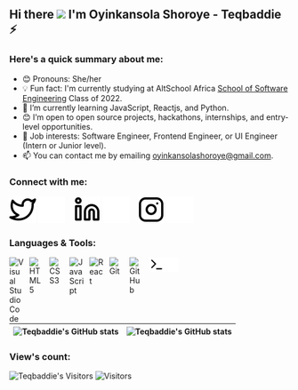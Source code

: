 ## Hi there <img src="https://media.giphy.com/media/hvRJCLFzcasrR4ia7z/giphy.gif" width="25px"></a> I'm Oyinkansola Shoroye - Teqbaddie ⚡

<!-- <p align="center">
  <a href="https://github.com/ghostdev-labs/readme-typing-svg"><img src="https://readme-typing-svg.herokuapp.com/?lines=Frontend%20web%20and%20app%20developer;Experienced%20JavaScript%20Developer;Always%20learning%20new%20things.;WELCOME%20TO%20MY%20CAVE.&font=Fira%20Code&center=true&width=550&height=45&color=#002147&vCenter=true&size=22&pause=1000"></a>
</p> -->

### Here's a quick summary about me:

- 😊 Pronouns: She/her
- 💡 Fun fact: I'm currently studying at AltSchool Africa [School of Software Engineering](https://altschoolafrica.com/schools/engineering) Class of 2022.
- 🌱 I’m currently learning JavaScript, Reactjs, and Python.
- 😊 I’m open to open source projects, hackathons, internships, and entry-level opportunities.
- 💼 Job interests: Software Engineer, Frontend Engineer, or UI Engineer (Intern or Junior level).
- 📫 You can contact me by emailing oyinkansolashoroye@gmail.com.


### Connect with me:

[![website](./img/twitter-light.svg)](https://twitter.com/teqbaddie#gh-light-mode-only)
[![website](./img/twitter-dark.svg)](https://twitter.com/teqbaddie#gh-dark-mode-only)
&nbsp;&nbsp;
[![website](./img/linkedin-light.svg)](https://www.linkedin.com/in/oyinkansolashoroye/#gh-light-mode-only)
[![website](./img/linkedin-dark.svg)](https://www.linkedin.com/in/oyinkansolashoroye/#gh-dark-mode-only)
&nbsp;&nbsp;
[![website](./img/instagram-light.svg)](https://instagram.com/oyinkansola_shoroye#gh-light-mode-only)
[![website](./img/instagram-dark.svg)](https://instagram.com/oyinkansola_shoroye#gh-dark-mode-only)

### Languages & Tools:

<img align="left" alt="Visual Studio Code" width="26px" src="https://cdn.jsdelivr.net/gh/devicons/devicon/icons/vscode/vscode-original.svg" style="padding-right:10px;" />
<img align="left" alt="HTML5" width="26px" src="https://cdn.jsdelivr.net/gh/devicons/devicon/icons/html5/html5-original.svg" style="padding-right:10px;" />
<img align="left" alt="CSS3" width="26px" src="https://cdn.jsdelivr.net/gh/devicons/devicon/icons/css3/css3-original.svg" style="padding-right:10px;" />
<img align="left" alt="JavaScript" width="26px" src="https://cdn.jsdelivr.net/gh/devicons/devicon/icons/javascript/javascript-original.svg" style="padding-right:10px;" />
<img align="left" alt="React" width="26px" src="https://cdn.jsdelivr.net/gh/devicons/devicon/icons/react/react-original.svg" style="padding-right:10px;" />
<img align="left" alt="Git" width="26px" src="https://cdn.jsdelivr.net/gh/devicons/devicon/icons/git/git-original.svg" style="padding-right:10px;" />
<img align="left" alt="GitHub" width="26px" src="https://user-images.githubusercontent.com/3369400/139448065-39a229ba-4b06-434b-bc67-616e2ed80c8f.png" style="padding-right:10px;" />
<img align="left" alt="Terminal" width="26px" src="./img/terminal-light.svg" />
<img align="left" alt="Terminal" width="26px" src="./img/terminal-dark.svg" />

<br/>


[twitter]: https://twitter.com/teqbaddie
[instagram]: https://instagram.com/oyinkansola_shoroye
[linkedin]: https://linkedin.com/in/teqbaddie

<br/>
<br/>

| <img align="center" src="https://github-readme-stats.vercel.app/api?username=teqbaddie&show_icons=true&include_all_commits=true&hide_border=true" alt="Teqbaddie's GitHub stats" /> | <img align="center" src="https://github-readme-stats.vercel.app/api/top-langs/?username=teqbaddie&langs_count=8&layout=compact&hide_border=true" alt="Teqbaddie's GitHub stats" /> |
| ------------- | ------------- |

### View's count:

![Teqbaddie's Visitors](https://komarev.com/ghpvc/?username=teqbaddie&color=green)
<img src="https://visitor-badge.laobi.icu/badge?page_id=teqbaddie.teqbaddie" alt="Visitors"/>

